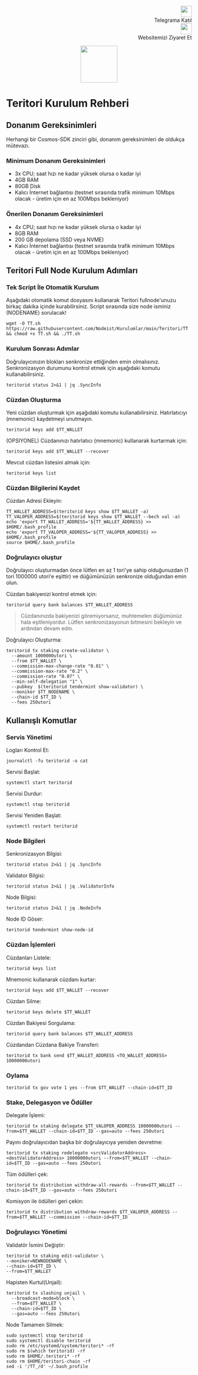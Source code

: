 <p style="font-size:14px" align="right">
 <a href="https://t.me/nodeistt" target="_blank"><img src="https://github.com/Nodeist/Testnet_Kurulumlar/blob/fee87fe32609c1704206721b9fb16e4c5de75a96/telegramlogo.png" width="30"/></a><br>Telegrama Katıl<br>
<a href="https://nodeist.site/" target="_blank"><img src="https://raw.githubusercontent.com/Nodeist/Testnet_Kurulumlar/main/logo.png" width="30"/></a><br> Websitemizi Ziyaret Et 
</p>



<p align="center">
  <img height="100" src="https://i.hizliresim.com/7ffu92z.jpeg">
</p>

# Teritori Kurulum Rehberi
## Donanım Gereksinimleri
Herhangi bir Cosmos-SDK zinciri gibi, donanım gereksinimleri de oldukça mütevazı.

### Minimum Donanım Gereksinimleri
 - 3x CPU; saat hızı ne kadar yüksek olursa o kadar iyi
 - 4GB RAM
 - 80GB Disk
 - Kalıcı İnternet bağlantısı (testnet sırasında trafik minimum 10Mbps olacak - üretim için en az 100Mbps bekleniyor)

### Önerilen Donanım Gereksinimleri
 - 4x CPU; saat hızı ne kadar yüksek olursa o kadar iyi
 - 8GB RAM
 - 200 GB depolama (SSD veya NVME)
 - Kalıcı İnternet bağlantısı (testnet sırasında trafik minimum 10Mbps olacak - üretim için en az 100Mbps bekleniyor)

## Teritori Full Node Kurulum Adımları
### Tek Script İle Otomatik Kurulum
Aşağıdaki otomatik komut dosyasını kullanarak Teritori fullnode'unuzu birkaç dakika içinde kurabilirsiniz. 
Script sırasında size node isminiz (NODENAME) sorulacak!


```
wget -O TT.sh https://raw.githubusercontent.com/Nodeist/Kurulumlar/main/Teritori/TT && chmod +x TT.sh && ./TT.sh
```

### Kurulum Sonrası Adımlar

Doğrulayıcınızın blokları senkronize ettiğinden emin olmalısınız. 
Senkronizasyon durumunu kontrol etmek için aşağıdaki komutu kullanabilirsiniz.
```
teritorid status 2>&1 | jq .SyncInfo
```

### Cüzdan Oluşturma
Yeni cüzdan oluşturmak için aşağıdaki komutu kullanabilirsiniz. Hatırlatıcıyı (mnemonic) kaydetmeyi unutmayın.
```
teritorid keys add $TT_WALLET
```

(OPSIYONEL) Cüzdanınızı hatırlatıcı (mnemonic) kullanarak kurtarmak için:
```
teritorid keys add $TT_WALLET --recover
```

Mevcut cüzdan listesini almak için:
```
teritorid keys list
```

### Cüzdan Bilgilerini Kaydet
Cüzdan Adresi Ekleyin:
```
TT_WALLET_ADDRESS=$(teritorid keys show $TT_WALLET -a)
TT_VALOPER_ADDRESS=$(teritorid keys show $TT_WALLET --bech val -a)
echo 'export TT_WALLET_ADDRESS='${TT_WALLET_ADDRESS} >> $HOME/.bash_profile
echo 'export TT_VALOPER_ADDRESS='${TT_VALOPER_ADDRESS} >> $HOME/.bash_profile
source $HOME/.bash_profile
```


### Doğrulayıcı oluştur
Doğrulayıcı oluşturmadan önce lütfen en az 1 tori'ye sahip olduğunuzdan (1 tori 1000000 utori'e eşittir) ve düğümünüzün senkronize olduğundan emin olun.

Cüzdan bakiyenizi kontrol etmek için:
```
teritorid query bank balances $TT_WALLET_ADDRESS
```
> Cüzdanınızda bakiyenizi göremiyorsanız, muhtemelen düğümünüz hala eşitleniyordur. Lütfen senkronizasyonun bitmesini bekleyin ve ardından devam edin. 

Doğrulayıcı Oluşturma:
```
teritorid tx staking create-validator \
  --amount 1000000utori \
  --from $TT_WALLET \
  --commission-max-change-rate "0.01" \
  --commission-max-rate "0.2" \
  --commission-rate "0.07" \
  --min-self-delegation "1" \
  --pubkey  $(teritorid tendermint show-validator) \
  --moniker $TT_NODENAME \
  --chain-id $TT_ID \
  --fees 250utori
```



## Kullanışlı Komutlar
### Servis Yönetimi
Logları Kontrol Et:
```
journalctl -fu teritorid -o cat
```

Servisi Başlat:
```
systemctl start teritorid
```

Servisi Durdur:
```
systemctl stop teritorid
```

Servisi Yeniden Başlat:
```
systemctl restart teritorid
```

### Node Bilgileri
Senkronizasyon Bilgisi:
```
teritorid status 2>&1 | jq .SyncInfo
```

Validator Bilgisi:
```
teritorid status 2>&1 | jq .ValidatorInfo
```

Node Bilgisi:
```
teritorid status 2>&1 | jq .NodeInfo
```

Node ID Göser:
```
teritorid tendermint show-node-id
```

### Cüzdan İşlemleri
Cüzdanları Listele:
```
teritorid keys list
```

Mnemonic kullanarak cüzdanı kurtar:
```
teritorid keys add $TT_WALLET --recover
```

Cüzdan Silme:
```
teritorid keys delete $TT_WALLET
```

Cüzdan Bakiyesi Sorgulama:
```
teritorid query bank balances $TT_WALLET_ADDRESS
```

Cüzdandan Cüzdana Bakiye Transferi:
```
teritorid tx bank send $TT_WALLET_ADDRESS <TO_WALLET_ADDRESS> 10000000utori
```

### Oylama
```
teritorid tx gov vote 1 yes --from $TT_WALLET --chain-id=$TT_ID
```

### Stake, Delegasyon ve Ödüller
Delegate İşlemi:
```
teritorid tx staking delegate $TT_VALOPER_ADDRESS 10000000utori --from=$TT_WALLET --chain-id=$TT_ID --gas=auto --fees 250utori
```

Payını doğrulayıcıdan başka bir doğrulayıcıya yeniden devretme:
```
teritorid tx staking redelegate <srcValidatorAddress> <destValidatorAddress> 10000000utori --from=$TT_WALLET --chain-id=$TT_ID --gas=auto --fees 250utori
```

Tüm ödülleri çek:
```
teritorid tx distribution withdraw-all-rewards --from=$TT_WALLET --chain-id=$TT_ID --gas=auto --fees 250utori
```

Komisyon ile ödülleri geri çekin:
```
teritorid tx distribution withdraw-rewards $TT_VALOPER_ADDRESS --from=$TT_WALLET --commission --chain-id=$TT_ID
```

### Doğrulayıcı Yönetimi
Validatör İsmini Değiştir:
```
teritorid tx staking edit-validator \
--moniker=NEWNODENAME \
--chain-id=$TT_ID \
--from=$TT_WALLET
```

Hapisten Kurtul(Unjail): 
```
teritorid tx slashing unjail \
  --broadcast-mode=block \
  --from=$TT_WALLET \
  --chain-id=$TT_ID \
  --gas=auto --fees 250utori
```


Node Tamamen Silmek:
```
sudo systemctl stop teritorid
sudo systemctl disable teritorid
sudo rm /etc/systemd/system/teritori* -rf
sudo rm $(which teritorid) -rf
sudo rm $HOME/.teritori* -rf
sudo rm $HOME/teritori-chain -rf
sed -i '/TT_/d' ~/.bash_profile
```
